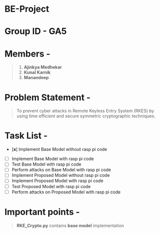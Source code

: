 # BE-Project
# Group ID - GA5
# Members - 
> 1. **Ajinkya Medhekar**
> 2. **Kunal Karnik**
> 3. **Manandeep**

# Problem Statement -
>To prevent cyber attacks in Remote Keyless Entry System (RKES) by using time efficient and secure symmetric cryptographic techniques.

# Task List -
- [**x**] Implement Base Model without rasp pi code
- [ ] Implement Base Model with rasp pi code
- [ ] Test Base Model with rasp pi code
- [ ] Perform attacks on Base Model with rasp pi code
- [ ] Implement Proposed Model without rasp pi code
- [ ] Implement Proposed Model with rasp pi code
- [ ] Test Proposed Model with rasp pi code
- [ ] Perform attacks on Proposed Model with rasp pi code

# Important points -
>**RKE_Crypto.py** contains **base model** implementation

